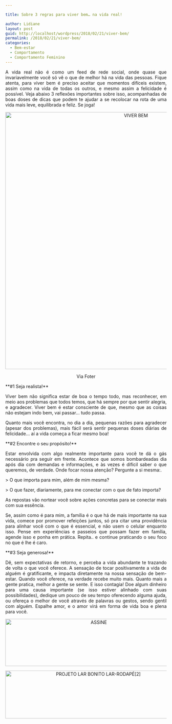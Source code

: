 ```yaml
---

title: Sobre 3 regras para viver bem… na vida real!

author: Lidiane
layout: post
guid: http://localhost/wordpress/2018/02/21/viver-bem/
permalink: /2018/02/21/viver-bem/
categories:
  - Bem-estar
  - Comportamento
  - Comportamento Feminino
---
```

<p align="justify">
  A vida real não é como um feed de rede social, onde quase que invariavelmente você só vê o que de melhor há na vida das pessoas. Fique atenta, para viver bem é preciso aceitar que momentos difíceis existem, assim como na vida de todas os outros, e mesmo assim a felicidade é possível. Veja abaixo 3 reflexões importantes sobre isso, acompanhadas de boas doses de dicas que podem te ajudar a se recolocar na rota de uma vida mais leve, equilibrada e feliz. Se joga!
</p>

<p align="center">
  <img class="alignnone size-full wp-image-14549" src="http://www.trololodemulher.com.br/blog/wp-content/uploads/2018/02/VIVER-BEM.jpg" alt="VIVER BEM" width="800" height="800" />
</p>

<p align="center">
  Via Foter
</p>

<p align="justify">
  **#1 Seja realista!**
</p>

<p align="justify">
  Viver bem não significa estar de boa o tempo todo, mas reconhecer, em meio aos problemas que todos temos, que há sempre por que sentir alegria, e agradecer. Viver bem é estar consciente de que, mesmo que as coisas não estejam indo bem, vai passar… tudo passa.
</p>

<p align="justify">
  Quanto mais você encontra, no dia a dia, pequenas razões para agradecer (apesar dos problemas), mais fácil será sentir pequenas doses diárias de felicidade… aí a vida começa a ficar mesmo boa!
</p>

<p align="justify">
  **#2 Encontre o seu propósito!**
</p>

<p align="justify">
  Estar envolvida com algo realmente importante para você te dá o gás necessário pra seguir em frente. Acontece que somos bombardeadas dia após dia com demandas e informações, e às vezes é difícil saber o que queremos, de verdade. Onde focar nossa atenção? Pergunte a si mesma:.
</p>

<p align="justify">
  > O que importa para mim, além de mim mesma?
</p>

<p align="justify">
  > O que fazer, diariamente, para me conectar com o que de fato importa?
</p>

<p align="justify">
  As repostas vão nortear você sobre ações concretas para se conectar mais com sua essência.
</p>

<p align="justify">
  Se, assim como é para mim, a família é o que há de mais importante na sua vida, comece por promover refeições juntos, só pra citar uma providência para alinhar você com o que é essencial, e não usem o celular enquanto isso. Pense em experiências e passeios que possam fazer em família, agende isso e ponha em prática. Repita.. e continue praticando o seu foco no que é lhe é caro.
</p>

<p align="justify">
  **#3 Seja generosa!**
</p>

<p align="justify">
  Dê, sem expectativas de retorno, e perceba a vida abundante te trazando de volta o que você oferece. A sensação de tocar positivamente a vida de alguém é gratificante, e impacta diretamente na nossa sensação de bem-estar. Quando você oferece, na verdade recebe muito mais. Quanto mais a gente pratica, melhor a gente se sente. E isso contagia! Doe algum dinheiro para uma causa importante (se isso estiver alinhado com suas possibilidades), dedique um pouco de seu tempo oferecendo alguma ajuda, ou ofereça o melhor de você através de palavras ou gestos, sendo gentil com alguém. Espalhe amor, e o amor virá em forma de vida boa e plena para você.
</p>

<p align="center">
  <a href="http://feedburner.google.com/fb/a/mailverify?uri=blogbichafemea&loc=pt_BR" target="_blank"><img class="alignnone size-full wp-image-14011" src="http://www.trololodemulher.com.br/blog/wp-content/uploads/2017/08/ASSINE.jpg" alt="ASSINE" width="568" height="147" /></a>
</p>

<p align="center">
  <a href="http://www.trololodemulher.com.br/projeto-lar-bonito-lar/"><img class="wp-image-14554 size-full" src="http://www.trololodemulher.com.br/blog/wp-content/uploads/2018/02/PROJETO-LAR-BONITO-LAR-RODAPÉ2.jpg" alt="PROJETO LAR BONITO LAR-RODAPÉ[2]" width="565" height="149" /></a>
</p>

<p style="text-align: center;" align="justify">